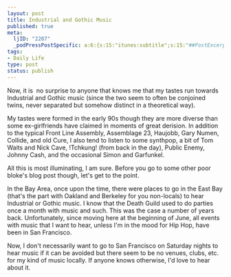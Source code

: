 ```yaml
--- 
layout: post
title: Industrial and Gothic Music
published: true
meta: 
  ljID: "2287"
  _podPressPostSpecific: a:6:{s:15:"itunes:subtitle";s:15:"##PostExcerpt##";s:14:"itunes:summary";s:15:"##PostExcerpt##";s:15:"itunes:keywords";s:17:"##WordPressCats##";s:13:"itunes:author";s:10:"##Global##";s:15:"itunes:explicit";s:2:"No";s:12:"itunes:block";s:2:"No";}
tags: 
- Daily Life
type: post
status: publish
---
```

Now, it is  no surprise to anyone that knows me that my tastes run towards Industrial and Gothic music (since the two seem to often be conjoined twins, never separated but somehow distinct in a theoretical way).

My tastes were formed in the early 90s though they are more diverse than some ex-girlfriends have claimed in moments of great derision. In addition to the typical Front Line Assembly, Assemblage 23, Haujobb, Gary Numen, Collide, and old Cure, I also tend to listen to some synthpop, a bit of Tom Waits and Nick Cave, !Tchkung! (from back in the day), Public Enemy, Johnny Cash, and the occasional Simon and Garfunkel.

All this is most illuminating, I am sure. Before you go to some other poor bloke's blog post though, let's get to the point.

In the Bay Area, once upon the time, there were places to go in the East Bay (that's the part with Oakland and Berkeley for you non-locals) to hear Industrial or Gothic music. I know that the Death Guild used to do parties once a month with music and such. This was the case a number of years back. Unfortunately, since moving here at the beginning of June, all events with music that I want to hear, unless I'm in the mood for Hip Hop, have been in San Francisco.

Now, I don't necessarily want to go to San Francisco on Saturday nights to hear music if it can be avoided but there seem to be no venues, clubs, etc. for my kind of music locally. If anyone knows otherwise, I'd love to hear about it.
